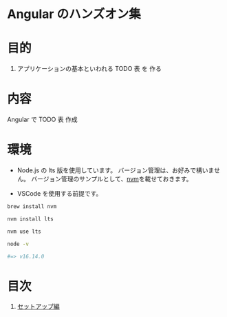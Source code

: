 [nvm]: https://github.com/nvm-sh/nvm
[setup]: https://github.com/yuyakinjo/angular-todo/blob/main/makdowns/setup.md

# Angular のハンズオン集

# 目的

1. アプリケーションの基本といわれる TODO 表 を 作る

# 内容

Angular で TODO 表 作成

# 環境

- Node.js の lts 版を使用しています。
  バージョン管理は、お好みで構いません。
  バージョン管理のサンプルとして、[nvm]を載せておきます。

- VSCode を使用する前提です。

```bash
brew install nvm
```

```bash
nvm install lts
```

```bash
nvm use lts
```

```bash
node -v

#=> v16.14.0
```

# 目次

1. [セットアップ編][setup]
